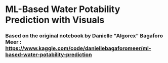 # ML-Based Water Potability Prediction with Visuals

### Based on the original notebook by Danielle "Algorex" Bagaforo Meer : https://www.kaggle.com/code/daniellebagaforomeer/ml-based-water-potability-prediction
